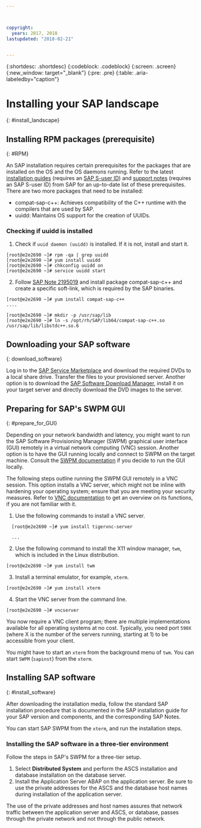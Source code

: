 ```yaml
---



copyright:
  years: 2017, 2018
lastupdated: "2018-02-21"


---
```


{:shortdesc: .shortdesc}
{:codeblock: .codeblock}
{:screen: .screen}
{:new_window: target="_blank"}
{:pre: .pre}
{:table: .aria-labeledby="caption"}

# Installing your SAP landscape
{: #install_landscape}

## Installing RPM packages (prerequisite)
{: #RPM}

An SAP installation requires certain prerequisites for the packages that are installed on the OS and the OS daemons running. Refer to the latest [installation guides](https://support.sap.com/software/installations.html) (requires an [SAP S-user ID](/docs/infrastructure/sap-netweaver/sap-index.html#getting-started)) and [support notes](https://support.sap.com/notes) (requires an SAP S-user ID) from SAP for an up-to-date list of these prerequisites. There are two more packages that need to be installed:
* compat-sap-c++: Achieves compatibility of the C++ runtime with the compilers that are used by SAP.
* uuidd: Maintains OS support for the creation of UUIDs.

### Checking if uuidd is installed

1. Check if `uuid daemon (uuidd)` is installed. If it is not, install and start it.
```
[root@e2e2690 ~]# rpm -qa | grep uuidd
[root@e2e2690 ~]# yum install uuidd
[root@e2e2690 ~]# chkconfig uuidd on
[root@e2e2690 ~]# service uuidd start
```
2. Follow [SAP Note 2195019](https://launchpad.support.sap.com/#/notes/2195019) and install package compat-sap-c++ and create a specific soft-link, which is required by the SAP binaries.
```
[root@e2e2690 ~]# yum install compat-sap-c++
....

[root@e2e2690 ~]# mkdir -p /usr/sap/lib
[root@e2e2690 ~]# ln -s /opt/rh/SAP/lib64/compat-sap-c++.so /usr/sap/lib/libstdc++.so.6
```

## Downloading your SAP software
{: download_software}

Log in to the [SAP Service Marketplace](https://websmp201.sap-ag.de/) and download the required DVDs to a local share drive. Transfer the files to your provisioned server. Another option is to download the [SAP Software Download Manager](https://support.sap.com/en/my-support/software-downloads.html#section_995042677), install it on your target server and directly download the DVD images to the server. 

## Preparing for SAP's SWPM GUI
{: #prepare_for_GUI}

Depending on your network bandwidth and latency, you might want to run the SAP Software Provisioning Manager (SWPM) graphical user interface (GUI) remotely in a virtual network computing (VNC) session. Another option is to have the GUI running locally and connect to SWPM on the target machine. Consult the [SWPM documentation](https://wiki.scn.sap.com/wiki/display/SL/Software+Provisioning+Manager+1.0) if you decide to run the GUI locally. 

The following steps outline running the SWPM GUI remotely in a VNC session. This option installs a VNC server, which might not be inline with hardening your operating system; ensure that you are meeting your security measures. Refer to [VNC documentation](http://searchnetworking.techtarget.com/definition/virtual-network-computing) to get an overview on its functions, if you are not familiar with it.

1. Use the following commands to install a VNC server.
```
  [root@e2e2690 ~]# yum install tigervnc-server

  ...
```

2. Use the following command to install the X11 window manager, `twm`, which is included in the Linux distribution.

`[root@e2e2690 ~]# yum install twm`

3. Install a terminal emulator, for example, `xterm`.
 
 `[root@e2e2690 ~]# yum install xterm`

4. Start the VNC server from the command line.
 
 `[root@e2e2690 ~]# vncserver`

You now require a VNC client program; there are multiple implementations available for all operating systems at no cost. Typically, you need port `590X` (where X is the number of the servers running, starting at 1) to be accessible from your client.

You might have to start an `xterm` from the background menu of `twm`. You can start `SWPM` (`sapinst`) from the `xterm`.

## Installing SAP software
{: #install_software}

After downloading the installation media, follow the standard SAP installation procedure that is documented in the SAP installation guide for your SAP version and components, and the corresponding SAP Notes.

You can start SAP SWPM from the `xterm`, and run the installation steps. 

### Installing the SAP software in a three-tier environment

Follow the steps in SAP's SWPM for a three-tier setup. 

1. Select **Distributed System** and perform the ASCS installation and database installation on the database server. 
2. Install the Application Server ABAP on the application server. Be sure to use the private addresses for the ASCS and the database host names during installation of the application server. 

The use of the private addresses and host names assures that network traffic between the application server and ASCS, or database, passes through the private network and not through the public network.
